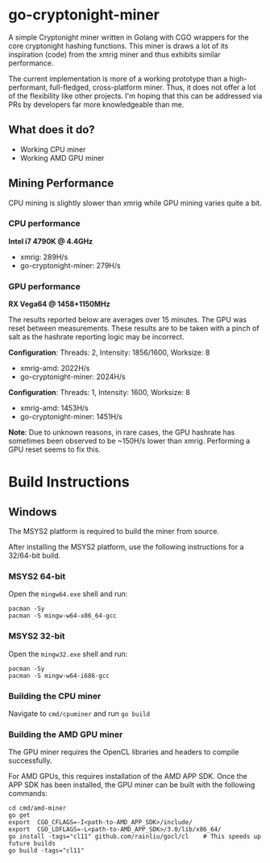 # go-cryptonight-miner

A simple Cryptonight miner written in Golang with CGO wrappers for the core cryptonight hashing functions. This miner is draws a lot of its inspiration (code) from the xmrig miner and thus exhibits similar performance.

The current implementation is more of a working prototype than a high-performant, full-fledged, cross-platform miner. Thus, it does not offer a lot of the flexibility like other projects.
I'm hoping that this can be addressed via PRs by developers far more knowledgeable than me.

## What does it do?
  - Working CPU miner
  - Working AMD GPU miner

## Mining Performance
CPU mining is slightly slower than xmrig while GPU mining varies quite a bit.

### CPU performance
**Intel i7 4790K @ 4.4GHz**  

  - xmrig:                 289H/s
  - go-cryptonight-miner:  279H/s

### GPU performance
**RX Vega64 @ 1458+1150MHz**  

The results reported below are averages over 15 minutes. The GPU was reset between measurements. These results are to be taken with a pinch of salt as the hashrate reporting logic may be incorrect.

**Configuration**: Threads: 2, Intensity: 1856/1600, Worksize: 8
  - xmrig-amd:            2022H/s
  - go-cryptonight-miner: 2024H/s
  
**Configuration**: Threads: 1, Intensity: 1600, Worksize: 8
  - xmrig-amd:            1453H/s
  - go-cryptonight-miner: 1451H/s

**Note**: Due to unknown reasons, in rare cases, the GPU hashrate has sometimes been observed to be ~150H/s lower than xmrig. Performing a GPU reset seems to fix this.

# Build Instructions

## Windows
The MSYS2 platform is required to build the miner from source.  

After installing the MSYS2 platform, use the following instructions for a 32/64-bit build.

### MSYS2 64-bit
Open the `mingw64.exe` shell and run:

    pacman -Sy
    pacman -S mingw-w64-x86_64-gcc

### MSYS2 32-bit
Open the `mingw32.exe` shell and run:

    pacman -Sy
    pacman -S mingw-w64-i686-gcc

### Building the CPU miner
Navigate to `cmd/cpuminer` and run `go build`

### Building the AMD GPU miner
The GPU miner requires the OpenCL libraries and headers to compile successfully.

For AMD GPUs, this requires installation of the AMD APP SDK. Once the APP SDK has been installed, the GPU miner can be built with the following commands:

    cd cmd/amd-miner
    go get
    export  CGO_CFLAGS=-I<path-to-AMD_APP_SDK>/include/
    export  CGO_LDFLAGS=-L<path-to-AMD_APP_SDK>/3.0/lib/x86_64/
    go install -tags="cl11" github.com/rainliu/gocl/cl    # This speeds up future builds
    go build -tags="cl11"
    
